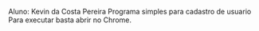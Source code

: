 Aluno: Kevin da Costa Pereira
Programa simples para cadastro de usuario
Para executar basta abrir no Chrome.